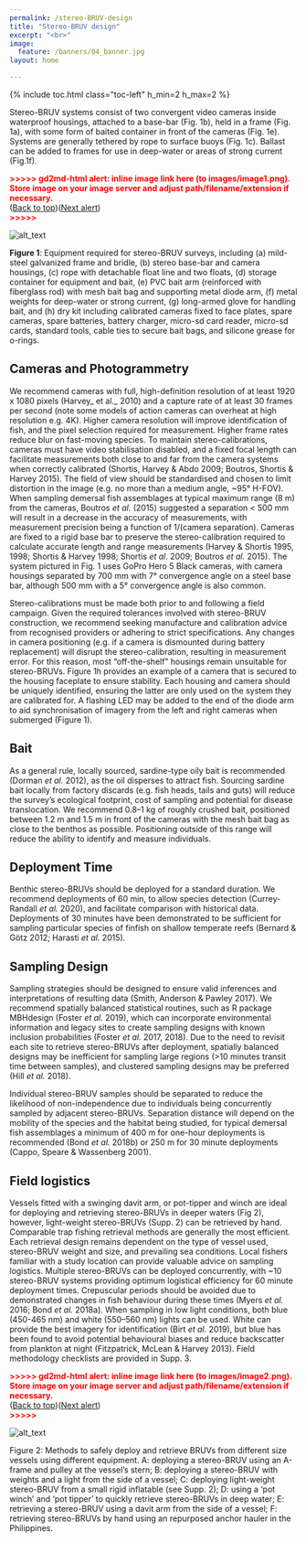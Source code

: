 ```yaml
---
permalink: /stereo-BRUV-design
title: "Stereo-BRUV design"
excerpt: "<br>"
image:
  feature: /banners/04_banner.jpg
layout: home

---
```

{% include toc.html class="toc-left" h_min=2 h_max=2 %}

Stereo-BRUV systems consist of two convergent video cameras inside waterproof housings, attached to a base-bar (Fig. 1b), held in a frame (Fig. 1a), with some form of baited container in front of the cameras (Fig. 1e). Systems are generally tethered by rope to surface buoys (Fig. 1c). Ballast can be added to frames for use in deep-water or areas of strong current (Fig.1f). 



<p id="gdcalert1" ><span style="color: red; font-weight: bold">>>>>>  gd2md-html alert: inline image link here (to images/image1.png). Store image on your image server and adjust path/filename/extension if necessary. </span><br>(<a href="#">Back to top</a>)(<a href="#gdcalert2">Next alert</a>)<br><span style="color: red; font-weight: bold">>>>>> </span></p>


![alt_text](images/image1.png "image_tooltip")


**Figure 1**:  Equipment required for stereo-BRUV surveys, including (a) mild-steel galvanized frame and bridle, (b) stereo base-bar and camera housings, (c) rope with detachable float line and two floats, (d) storage container for equipment and bait, (e) PVC bait arm (reinforced with fiberglass rod) with mesh bait bag and supporting metal diode arm, (f) metal weights for deep-water or strong current, (g) long-armed glove for handling bait, and (h) dry kit including calibrated cameras fixed to face plates, spare cameras, spare batteries, battery charger, micro-sd card reader, micro-sd cards, standard tools, cable ties to secure bait bags, and silicone grease for o-rings.


## Cameras and Photogrammetry

We recommend cameras with full, high-definition resolution of at least 1920 x 1080 pixels (Harvey_ et al._ 2010) and a capture rate of at least 30 frames per second (note some models of action cameras can overheat at high resolution e.g. 4K). Higher camera resolution will improve identification of fish, and the pixel selection required for measurement. Higher frame rates reduce blur on fast-moving species. To maintain stereo-calibrations, cameras must have video stabilisation disabled, and a fixed focal length can facilitate measurements both close to and far from the camera systems when correctly calibrated (Shortis, Harvey & Abdo 2009; Boutros, Shortis & Harvey 2015). The field of view should be standardised and chosen to limit distortion in the image (e.g. no more than a medium angle, ~95° H-FOV). When sampling demersal fish assemblages at typical maximum range (8 m) from the cameras, Boutros _et al._ (2015) suggested a separation &lt; 500 mm will result in a decrease in the accuracy of measurements, with measurement precision being a function of 1/(camera separation). Cameras are fixed to a rigid base bar to preserve the stereo-calibration required to calculate accurate length and range measurements (Harvey & Shortis 1995, 1998; Shortis & Harvey 1998; Shortis _et al_. 2009; Boutros _et al._ 2015). The system pictured in Fig. 1 uses GoPro Hero 5 Black cameras, with camera housings separated by 700 mm with 7° convergence angle on a steel base bar, although 500 mm with a 5° convergence angle is also common.

Stereo-calibrations must be made both prior to and following a field campaign.  Given the required tolerances involved with stereo-BRUV construction, we recommend seeking manufacture and calibration advice from recognised providers or adhering to strict specifications. Any changes in camera positioning (e.g. if a camera is dismounted during battery replacement) will disrupt the stereo-calibration, resulting in measurement error. For this reason, most “off-the-shelf” housings remain unsuitable for stereo-BRUVs. Figure 1h provides an example of a camera that is secured to the housing faceplate to ensure stability. Each housing and camera should be uniquely identified, ensuring the latter are only used on the system they are calibrated for. A flashing LED may be added to the end of the diode arm to aid synchronisation of imagery from the left and right cameras when submerged (Figure 1).


## Bait

As a general rule, locally sourced, sardine-type oily bait is recommended (Dorman _et al._ 2012), as the oil disperses to attract fish. Sourcing sardine bait locally from factory discards (e.g. fish heads, tails and guts) will reduce the survey’s ecological footprint, cost of sampling and potential for disease translocation. We recommend 0.8–1 kg of roughly crushed bait, positioned between 1.2 m and 1.5 m in front of the cameras with the mesh bait bag as close to the benthos as possible. Positioning outside of this range will reduce the ability to identify and measure individuals. 


## Deployment Time

Benthic stereo-BRUVs should be deployed for a standard duration. We recommend deployments of 60 min, to allow species detection (Currey-Randall _et al._ 2020), and facilitate comparison with historical data. Deployments of 30 minutes have been demonstrated to be sufficient for sampling particular species of finfish on shallow temperate reefs (Bernard & Götz 2012; Harasti _et al._ 2015). 

## Sampling Design

Sampling strategies should be designed to ensure valid inferences and interpretations of resulting data (Smith, Anderson & Pawley 2017). We recommend spatially balanced statistical routines, such as R package MBHdesign (Foster _et al._ 2019), which can incorporate environmental information and legacy sites to create sampling designs with known inclusion probabilities (Foster _et al._ 2017, 2018). Due to the need to revisit each site to retrieve stereo-BRUVs after deployment, spatially balanced designs may be inefficient for sampling large regions (>10 minutes transit time between samples), and clustered sampling designs may be preferred (Hill _et al._ 2018).

Individual stereo-BRUV samples should be separated to reduce the likelihood of non-independence due to individuals being concurrently sampled by adjacent stereo-BRUVs. Separation distance will depend on the mobility of the species and the habitat being studied, for typical demersal fish assemblages a minimum of 400 m for one-hour deployments is recommended (Bond _et al._ 2018b) or 250 m for 30 minute deployments (Cappo, Speare & Wassenberg 2001).

## Field logistics

Vessels fitted with a swinging davit arm, or pot-tipper and winch are ideal for deploying and retrieving stereo-BRUVs in deeper waters (Fig 2), however, light-weight stereo-BRUVs (Supp. 2) can be retrieved by hand. Comparable trap fishing retrieval methods are generally the most efficient. Each retrieval design remains dependent on the type of vessel used, stereo-BRUV weight and size, and prevailing sea conditions. Local fishers familiar with a study location can provide valuable advice on sampling logistics. Multiple stereo-BRUVs can be deployed concurrently, with ~10 stereo-BRUV systems providing optimum logistical efficiency for 60 minute deployment times. Crepuscular periods should be avoided due to demonstrated changes in fish behaviour during these times (Myers _et al._ 2016; Bond _et al._ 2018a). When sampling in low light conditions, both blue (450-465 nm) and white (550–560 nm) lights can be used. White can provide the best imagery for identification (Birt _et al._ 2019), but blue has been found to avoid potential behavioural biases and reduce backscatter from plankton at night (Fitzpatrick, McLean & Harvey 2013). Field methodology checklists are provided in Supp. 3.



<p id="gdcalert2" ><span style="color: red; font-weight: bold">>>>>>  gd2md-html alert: inline image link here (to images/image2.png). Store image on your image server and adjust path/filename/extension if necessary. </span><br>(<a href="#">Back to top</a>)(<a href="#gdcalert3">Next alert</a>)<br><span style="color: red; font-weight: bold">>>>>> </span></p>


![alt_text](images/image2.png "image_tooltip")


Figure 2: Methods to safely deploy and retrieve BRUVs from different size vessels using different equipment. A: deploying a stereo-BRUV using an A-frame and pulley at the vessel’s stern; B: deploying a stereo-BRUV with weights and a light from the side of a vessel; C: deploying light-weight stereo-BRUV from a small rigid inflatable (see Supp. 2); D: using a ‘pot winch’ and ‘pot tipper’ to quickly retrieve stereo-BRUVs in deep water; E: retrieving a stereo-BRUV using a davit arm from the side of a vessel; F: retrieving stereo-BRUVs by hand using an repurposed anchor hauler in the Philippines.
